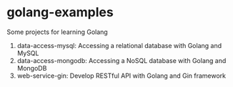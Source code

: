 # golang-examples
Some projects for learning Golang
1. data-access-mysql: Accessing a relational database with Golang and MySQL
2. data-access-mongodb: Accessing a NoSQL database with Golang and MongoDB
3. web-service-gin: Develop RESTful API with Golang and Gin framework
